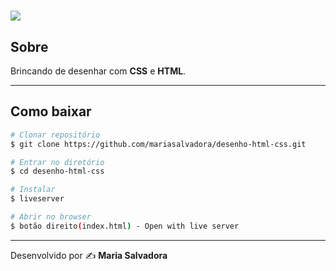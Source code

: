# 
#

<h1>
  <img src="https://ik.imagekit.io/avgkmgrxgx/boneco_InGXi4COO.png">
</h1>

## Sobre
Brincando de desenhar com **CSS** e **HTML**.

---

## Como baixar

``` bash
# Clonar repositório
$ git clone https://github.com/mariasalvadora/desenho-html-css.git

# Entrar no diretório
$ cd desenho-html-css

# Instalar
$ liveserver 

# Abrir no browser
$ botão direito(index.html) - Open with live server

```
---
Desenvolvido por ✍️ **Maria Salvadora**

